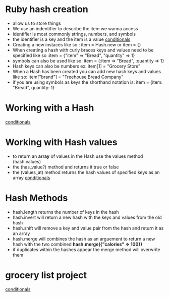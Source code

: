 # Ruby hash creation
* allow us to store things
* We use an indentifier to describe the item we wanna access
* identifier is most commonly strings, numbers, and symbols
* the identifier is a key and the item is a value
[conditionals](./ruby_files/ruby_hash.rb)
* Creating a new instaces like so : item = Hash.new or item = {}
* When creating a hash with curly braces keys and values need to be specified like so :item = {"item" => "Bread", "quantity" => 1}
* symbols can also be used like so: item = {:item => "Bread", :quantity => 1}
* Hash keys can also be numbers ex: item[1] = "Grocery Store"
* When a Hash has been created you can add new hash keys and values  like so: item["brand"] = "Treehouse Bread Company"
* if you are using symbols as keys the shorthand notation is: item = {item: "Bread", quantity: 1}

# Working with a Hash
[conditionals](./ruby_files/hash2.rb)


# Working with Hash values
* to return an **array** of values in the Hash use the values method (hash.values)
* the (has_value?) method and returns it true or false
* the (values_at) method returns the hash values of specified keys as an array
[conditionals](./ruby_files/hash_values.rb)

# Hash Methods
* hash.length  returns the number of keys in the hash
* hash.invert will return a new hash with the keys and values from the old hash
* hash.shift will remove a key and value pair from the hash and return it as an array
* hash.merge will combines the hash as an arguement to return a new hash with the two combined **hash.merge({"calories" => 100})**
* if duplicates within the hashes appear the merge method will overwrite them


# grocery list project 
[conditionals](./ruby_files/grocery_list.rb)